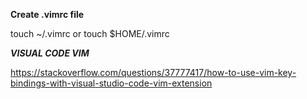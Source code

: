 **Create .vimrc file**

touch ~/.vimrc or touch $HOME/.vimrc

***VISUAL CODE VIM***

https://stackoverflow.com/questions/37777417/how-to-use-vim-key-bindings-with-visual-studio-code-vim-extension
